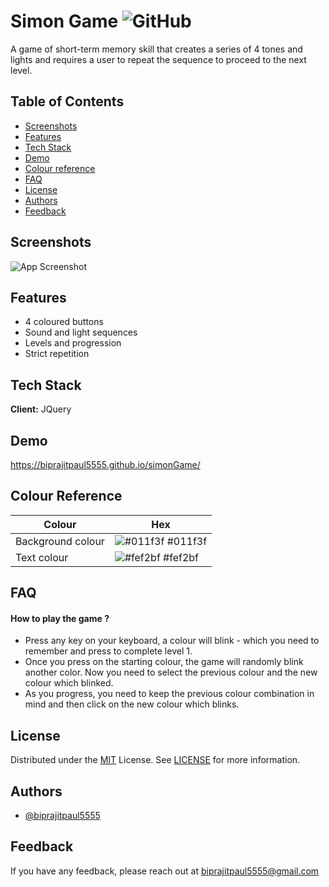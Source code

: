 
# Simon Game ![GitHub](https://img.shields.io/github/license/biprajitpaul5555/simonGame)

A game of short-term memory skill that creates a series of 4 tones and lights and requires a user to repeat the sequence to proceed to the next level.

## Table of Contents

- [Screenshots](#screenshots)
- [Features](#features)
- [Tech Stack](#tech-stack)
- [Demo](#demo)
- [Colour reference](#colour-reference)
- [FAQ](#faq)
- [License](#license)
- [Authors](#authors)
- [Feedback](#feedback)


## Screenshots

![App Screenshot](https://drive.google.com/uc?id=1vz1xzEUTJieSbTosS3xlxBm1jHXSfYHo)


## Features

- 4 coloured buttons
- Sound and light sequences
- Levels and progression
- Strict repetition


## Tech Stack

**Client:** JQuery

## Demo

https://biprajitpaul5555.github.io/simonGame/

## Colour Reference

| Colour             | Hex                                                                |
| ----------------- | ------------------------------------------------------------------ |
| Background colour | ![#011f3f](https://via.placeholder.com/10/011f3f?text=+) #011f3f |
| Text colour | ![#fef2bf](https://via.placeholder.com/10/fef2bf?text=+) #fef2bf |


## FAQ

#### How to play the game ?

- Press any key on your keyboard, a colour will blink - which you need to remember and press to complete level 1.
- Once you press on the starting colour, the game will randomly blink another color. Now you need to select the previous colour and the new colour which blinked.
- As you progress, you need to keep the previous colour combination in mind and then click on the new colour which blinks.

## License

Distributed under the [MIT](https://choosealicense.com/licenses/mit/) License. See [LICENSE](https://github.com/biprajitpaul5555/simonGame/blob/main/LICENSE) for more information.


## Authors

- [@biprajitpaul5555](https://www.github.com/biprajitpaul5555)


## Feedback

If you have any feedback, please reach out at biprajitpaul5555@gmail.com

